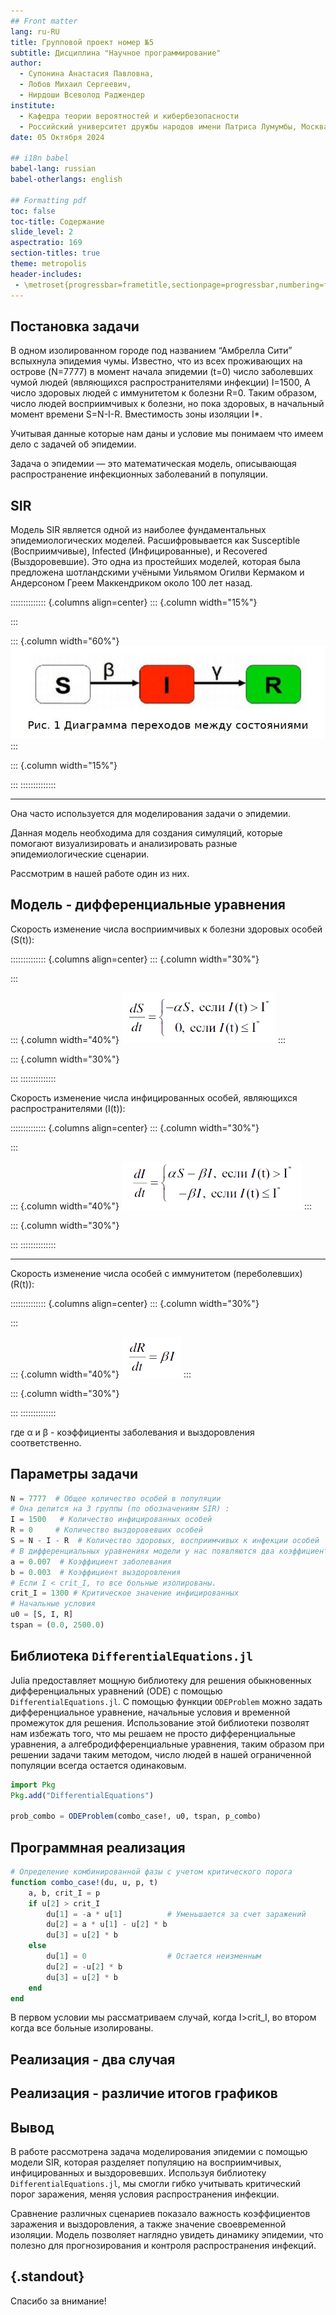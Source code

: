 ```yaml
---
## Front matter
lang: ru-RU
title: Групповой проект номер №5
subtitle: Дисциплина "Научное программирование"
author:
  - Супонина Анастасия Павловна,
  - Лобов Михаил Сергеевич,
  - Нирдоши Всеволод Раджендер
institute:
  - Кафедра теории вероятностей и кибербезопасности
  - Российский университет дружбы народов имени Патриса Лумумбы, Москва, Россия
date: 05 Октября 2024

## i18n babel
babel-lang: russian
babel-otherlangs: english

## Formatting pdf
toc: false
toc-title: Содержание
slide_level: 2
aspectratio: 169
section-titles: true
theme: metropolis
header-includes:
 - \metroset{progressbar=frametitle,sectionpage=progressbar,numbering=fraction}
---
```



## Постановка задачи

 В одном изолированном городе под названием “Амбрелла Сити” вспыхнула эпидемия чумы. Известно, что из всех проживающих на острове (N=7777) в момент начала эпидемии (t=0) число заболевших чумой людей (являющихся распространителями инфекции) I=1500, А число здоровых людей с иммунитетом к болезни R=0. Таким образом, число людей восприимчивых к болезни, но пока здоровых, в начальный момент времени S=N-I-R. Вместимость зоны изоляции I*.

 Учитывая данные которые нам даны и условие мы понимаем что имеем дело с задачей об эпидемии. 

Задача о эпидемии — это математическая модель, описывающая распространение инфекционных заболеваний в популяции.

## SIR 

Модель SIR является одной из наиболее фундаментальных эпидемиологических моделей. Расшифровывается как Susceptible (Восприимчивые), Infected (Инфицированные), и Recovered (Выздоровевшие).
Это одна из простейших моделей, которая была предложена шотландскими учёными Уильямом Огилви Кермаком и Андерсоном Греем Маккендриком около 100 лет назад.

:::::::::::::: {.columns align=center}
::: {.column width="15%"}

:::

::: {.column width="60%"}
![](./image/9.jpg) 
::: 

::: {.column width="15%"}

:::
::::::::::::::

---

Она часто используется для моделирования задачи о эпидемии.

Данная модель необходима для создания симуляций, которые помогают визуализировать и анализировать разные эпидемиологические сценарии.

Рассмотрим в нашей работе один из них.

## Модель - дифференциальные уравнения

Скорость изменение числа восприимчивых к болезни здоровых особей (S(t)):

:::::::::::::: {.columns align=center}
::: {.column width="30%"}

:::

::: {.column width="40%"}
![](./image/1.png) 
::: 

::: {.column width="30%"}

:::
::::::::::::::

Скорость изменение числа инфицированных особей, являющихся распространителями (I(t)):

:::::::::::::: {.columns align=center}
::: {.column width="30%"}

:::

::: {.column width="40%"}
![](./image/2.png) 
::: 

::: {.column width="30%"}

:::
::::::::::::::

---

Скорость изменение числа особей с иммунитетом (переболевших) (R(t)):

:::::::::::::: {.columns align=center}
::: {.column width="30%"}

:::

::: {.column width="40%"}
![](./image/3.png) 
::: 

::: {.column width="30%"}

:::
::::::::::::::

где α и β - коэффициенты заболевания и выздоровления соответственно.

## Параметры задачи

```julia
N = 7777  # Общее количество особей в популяции
# Она делится на 3 группы (по обозначениям SIR) :
I = 1500   # Количество инфицированных особей
R = 0     # Количество выздоровевших особей
S = N - I - R  # Количество здоровых, восприимчивых к инфекции особей
# В дифференциальных уравнениях модели у нас появляются два коэффициента:
a = 0.007  # Коэффициент заболевания
b = 0.003  # Коэффициент выздоровления
# Если I < crit_I, то все больные изолированы.
crit_I = 1300 # Критическое значение инфицированных
# Начальные условия
u0 = [S, I, R]
tspan = (0.0, 2500.0)
```

## Библиотека `DifferentialEquations.jl`
 
  Julia предоставляет мощную библиотеку для решения обыкновенных дифференциальных уравнений (ODE) с помощью `DifferentialEquations.jl`. С помощью функции `ODEProblem` можно задать дифференциальное уравнение, начальные условия и временной промежуток для решения.
  Использование этой библиотеки позволят нам избежать того, что мы решаем не просто дифференциальные уравнения, а алгебродифференциальные уравнения, таким образом при решении задачи таким методом, число людей в нашей ограниченной популяции всегда остается одинаковым.

```julia
import Pkg
Pkg.add("DifferentialEquations")

prob_combo = ODEProblem(combo_case!, u0, tspan, p_combo)
```

## Программная реализация

```julia
# Определение комбинированной фазы с учетом критического порога
function combo_case!(du, u, p, t)
    a, b, crit_I = p
    if u[2] > crit_I
        du[1] = -a * u[1]          # Уменьшается за счет заражений
        du[2] = a * u[1] - u[2] * b
        du[3] = u[2] * b
    else
        du[1] = 0                  # Остается неизменным
        du[2] = -u[2] * b          
        du[3] = u[2] * b       
    end
end
```
В первом условии мы рассматриваем случай, когда I>crit_I, во втором когда все больные изолированы.

## Реализация - два случая



## Реализация - различие итогов графиков



## Вывод

В работе рассмотрена задача моделирования эпидемии с помощью модели SIR, которая разделяет популяцию на восприимчивых, инфицированных и выздоровевших. Используя библиотеку `DifferentialEquations.jl`, мы смогли гибко учитывать критический порог заражения, меняя условия распространения инфекции.

Сравнение различных сценариев показало важность коэффициентов заражения и выздоровления, а также значение своевременной изоляции. Модель позволяет наглядно увидеть динамику эпидемии, что полезно для прогнозирования и контроля распространения инфекций.

## {.standout}

Спасибо за внимание!